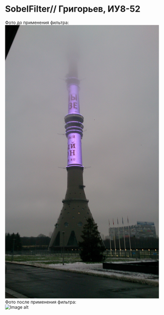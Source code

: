 # SobelFilter// Григорьев, ИУ8-52  
Фото до применения фильтра:  
![Image alt](https://github.com/AntonGrigorev/SobelFilter/raw/main/photo.jpg)  
Фото после применения фильтра:  
![Image alt](https://github.com/AntonGrigorev/SobelFilter/raw/main/sobel.png) 
